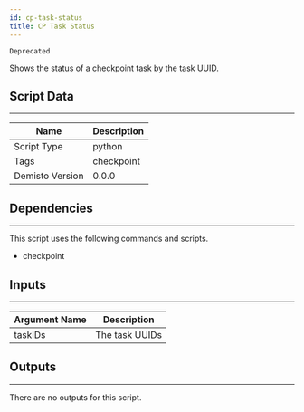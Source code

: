 ```yaml
---
id: cp-task-status
title: CP Task Status
---
```


`Deprecated`

Shows the status of a checkpoint task by the task UUID.

## Script Data
---

| **Name** | **Description** |
| --- | --- |
| Script Type | python |
| Tags | checkpoint |
| Demisto Version | 0.0.0 |

## Dependencies
---
This script uses the following commands and scripts.
* checkpoint

## Inputs
---

| **Argument Name** | **Description** |
| --- | --- |
| taskIDs | The task UUIDs |

## Outputs
---
There are no outputs for this script.
